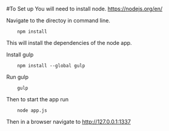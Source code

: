 #To Set up
You will need to install node. https://nodejs.org/en/

Navigate to the directoy in command line. 

		npm install
				
This will install the dependencies of the node app.

Install gulp

		npm install --global gulp
	
Run gulp

		gulp

Then to start the app run

		node app.js
		
Then in a browser navigate to http://127.0.0.1:1337 
